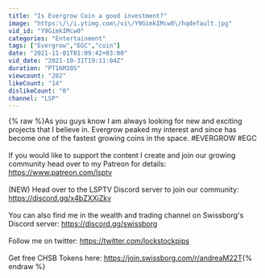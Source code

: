 ```yaml
---
title: "Is Evergrow Coin a good investment?"
image: "https:\/\/i.ytimg.com\/vi\/Y9GimkIMcw0\/hqdefault.jpg"
vid_id: "Y9GimkIMcw0"
categories: "Entertainment"
tags: ["Evergrow","EGC","coin"]
date: "2021-11-01T01:09:42+03:00"
vid_date: "2021-10-31T19:11:04Z"
duration: "PT16M30S"
viewcount: "202"
likeCount: "14"
dislikeCount: "0"
channel: "LSP"
---
```

{% raw %}As you guys know I am always looking for new and exciting projects that I believe in. Evergrow peaked my interest and since has become one of the fastest growing coins in the space. #EVERGROW #EGC <br /><br />If you would like to support the content I create and join our growing community head over to my Patreon for details:<br /><a rel="nofollow" target="blank" href="https://www.patreon.com/lsptv">https://www.patreon.com/lsptv</a><br /><br />(NEW) Head over to the LSPTV Discord server to join our community: <a rel="nofollow" target="blank" href="https://discord.gg/x4bZXXjZkv">https://discord.gg/x4bZXXjZkv</a><br /><br />You can also find me in the wealth and trading channel on Swissborg's Discord server: <a rel="nofollow" target="blank" href="https://discord.gg/swissborg">https://discord.gg/swissborg</a><br /><br />Follow me on twitter: <a rel="nofollow" target="blank" href="https://twitter.com/lockstockpips">https://twitter.com/lockstockpips</a><br /><br />Get free CHSB Tokens here: <a rel="nofollow" target="blank" href="https://join.swissborg.com/r/andreaM22T">https://join.swissborg.com/r/andreaM22T</a>{% endraw %}

